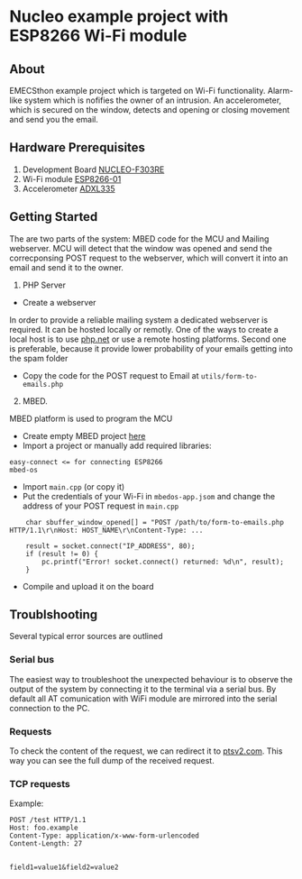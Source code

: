 # Nucleo example project with ESP8266 Wi-Fi module

## About

EMECSthon example project which is targeted on Wi-Fi functionality. Alarm-like system which is nofifies the owner of an intrusion. An accelerometer, which is secured on the window, detects and opening or closing movement and send you the email.

## Hardware Prerequisites 

1. Development Board [NUCLEO-F303RE](https://www.st.com/en/evaluation-tools/nucleo-f303re.html)
2. Wi-Fi module [ESP8266-01](https://www.espressif.com/en/products/hardware/esp8266ex/overview)
3. Accelerometer [ADXL335](https://www.analog.com/en/products/adxl335.html#product-overview)

## Getting Started

The are two parts of the system: MBED code for the MCU and Mailing webserver. MCU will detect that the window was opened and send the correcponsing POST request to the webserver, which will convert it into an email and send it to the owner.

1. PHP Server

* Create a webserver

In order to provide a reliable mailing system a dedicated webserver is required. It can be hosted locally or remotly. One of the ways to create a local host is to use [php.net](https://www.php.net/manual/en/install.unix.debian.php) or use a remote hosting platforms. Second one is preferable, because it provide lower probability of your emails getting into the spam folder

* Copy the code for the POST request to Email at `utils/form-to-emails.php`

2. MBED. 

MBED platform is used to program the MCU

* Create empty MBED project [here](https://ide.mbed.com/compiler)
* Import a project or manually add required libraries:
```
easy-connect <= for connecting ESP8266
mbed-os
```
* Import `main.cpp` (or copy it)
* Put the credentials of your Wi-Fi in `mbedos-app.jsom` and change the address of your POST request in `main.cpp`
```
    char sbuffer_window_opened[] = "POST /path/to/form-to-emails.php HTTP/1.1\r\nHost: HOST_NAME\r\nContent-Type: ...
```
```
    result = socket.connect("IP_ADDRESS", 80);
    if (result != 0) {
        pc.printf("Error! socket.connect() returned: %d\n", result);
    }
```
* Compile and upload it on the board

## Troublshooting

Several typical error sources are outlined

### Serial bus

The easiest way to troubleshoot the unexpected behaviour is to observe the output of the system by connecting it to the terminal via a serial bus. By default all AT comunication with WiFi module are mirrored into the serial connection to the PC. 

### Requests

To check the content of the request, we can redirect it to [ptsv2.com](https://ptsv2.com). This way you can see the full dump of the received request.

### TCP requests

Example:

```
POST /test HTTP/1.1
Host: foo.example
Content-Type: application/x-www-form-urlencoded
Content-Length: 27


field1=value1&field2=value2
```
